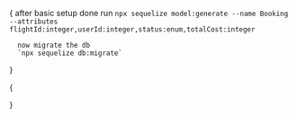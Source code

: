 {
      after basic setup done
      run 
      `npx sequelize model:generate --name Booking --attributes flightId:integer,userId:integer,status:enum,totalCost:integer`

      now migrate the db
      `npx sequelize db:migrate`
}

{
      
}